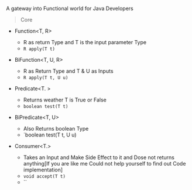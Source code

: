 A gateway into Functional world for Java Developers
> Core
- Function<T, R> 
	- R as return Type and T is the input parameter Type
	- `R apply(T t)`
- BiFunction<T, U, R> 
	- R as Return Type and T & U as Inputs
	- `R apply(T t, U u)`
	
- Predicate<T. >
	- Returns weather T is True or False
	- `boolean test(T t)` 
- BiPredicate<T, U>
	- Also Returns boolean Type
	-  `boolean test(T t, U u)
- Consumer<T.>
	- Takes an Input and Make Side Effect to it and Dose not returns anything[If you are like me Could not help yourself to find out Code implementation]
	-  `void accept(T t)`
	- ``